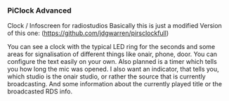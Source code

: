 ### PiClock Advanced
Clock / Infoscreen for radiostudios
Basically this is just a modified Version of this one: (https://github.com/jdgwarren/pirsclockfull)

You can see a clock with the typical LED ring for the seconds and some areas for signalisation of different things like onair, phone, door. You can configure the text easily on your own. 
Also planned is a timer which tells you how long the mic was opened.
I also want an indicator, that tells you, which studio is the onair studio, or rather the source that is currently broadcasting.
And some information about the currently played title or the broadcasted RDS info.


